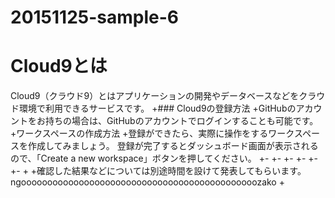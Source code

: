 # 20151125-sample-6
# Cloud9とは
 Cloud9（クラウド9）とはアプリケーションの開発やデータベースなどをクラウド環境で利用できるサービスです。
+### Cloud9の登録方法
+GitHubのアカウントをお持ちの場合は、GitHubのアカウントでログインすることも可能です。
+ワークスペースの作成方法
+登録ができたら、実際に操作をするワークスペースを作成してみましょう。
登録が完了するとダッシュボード画面が表示されるので、「Create a new workspace」ボタンを押してください。
+- 
+- 
+- 
+- 
+- 
+- 
+
+確認した結果などについては別途時間を設けて発表してもらいます。ngooooooooooooooooooooooooooooooooooooooooooooozako
+
